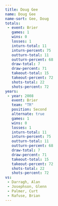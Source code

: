 ```yaml
---
title: Doug Gee
name: Doug Gee
name-sort: Gee, Doug
totals:
 - event: Brier
   games: 1
   wins: 0
   losses: 1
   inturn-total: 11
   inturn-percent: 75
   outturn-total: 11
   outturn-percent: 68
   draw-total: 7
   draw-percent: 71
   takeout-total: 15
   takeout-percent: 72
   shots-total: 22
   shots-percent: 72
years:
 - year: 2008
   event: Brier
   team: "TR"
   position: Second
   alternate: true
   games: 1
   wins: 0
   losses: 1
   inturn-total: 11
   inturn-percent: 75
   outturn-total: 11
   outturn-percent: 68
   draw-total: 7
   draw-percent: 71
   takeout-total: 15
   takeout-percent: 72
   shots-total: 22
   shots-percent: 72
vs:
 - Darragh, Alan
 - Josephson, Glenn
 - Palmer, Curt
 - Rafuse, Brian
---
```

